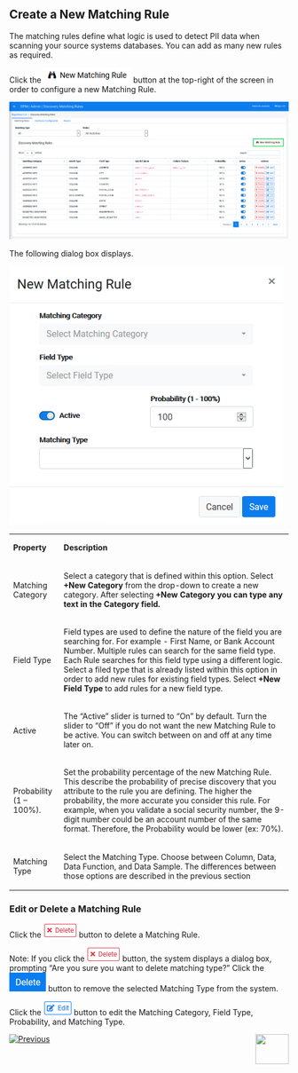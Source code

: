 ## Create a New Matching Rule

The matching rules define what logic is used to detect PII data when scanning your source systems databases. You can add as many new rules as required. 
 
Click the ![image](/articles/DPM/images/Figure_82_Discovery_NewMatchingRule.png) button at the top-right of the screen in order to configure a new Matching Rule.

![image](/articles/DPM/images/Figure_83_Discovery_MatchingRulesTab_Callout.png)

The following dialog box displays.

![image](/articles/DPM/images/Figure_78_Discovery_NewMatchingRule.png)

<table>
<tbody>
<tr>
<td width="85">
<p><strong>Property</strong></p>
</td>
<td width="785">
<p><strong>Description</strong></p>
</td>
</tr>
<tr>
<td width="85">
<p> Matching  Category</p>
</td>
<td width="785">
<p>Select a category that is defined within this  option. Select <b>+New Category</b> from the drop-down to create a new category. After selecting <b>+New Category<b> you can type any text in the Category field.</p>
</td>
</tr>
<tr>
<td width="85">
<p>Field Type</p>
</td>
<td width="785">
<p>Field types are used to define the nature of the field you are searching for. For example - First Name, or Bank Account Number. Multiple rules can search for the same field type. Each Rule searches for this field type using a different logic. Select a filed type that is already listed within this option in order to add new rules for existing field types. Select <b>+New Field Type</b> to add rules for a new field type.</p>
</td>
</tr>
<tr>
<td width="85">
<p>Active</p>
</td>
<td width="785">
<p>The “Active” slider is turned to “On” by default. Turn the slider to “Off” if you do not want the  new Matching Rule to be active. You can switch between on and off at any time later on.</p>
</td>
</tr>
<tr>
<td width="85">
<p> Probability (1 – 100%).</p>
</td>
<td width="785">
<p>Set the probability  percentage of the new Matching Rule. This describe the probability of precise discovery that you attribute to the rule you are defining. The higher the probability, the more accurate you consider this rule. For example, when you validate a social  security number, the 9-digit number could be an account number of the same  format. Therefore, the Probability would be lower (ex: 70%).</p>
</td>
</tr>
<tr>
<td width="85">
<p>Matching Type</p>
</td>
<td width="785">
<p>Select the Matching Type.  Choose between Column, Data, Data Function, and Data Sample. The differences between those options are described in the previous section</p>
</td>
</tr>
</tbody>
</table>

### Edit or Delete a Matching Rule

Click the ![image](/articles/DPM/images/Figure_4_3_Delete.png) button to delete a Matching Rule. 

Note: If you click the ![image](/articles/DPM/images/Figure_4_3_Delete.png) button, the system displays a dialog box, prompting “Are you sure you want to delete matching type?” Click the ![image](/articles/DPM/images/ICON_Delete_02.png) button to remove the selected Matching Type from the system.

Click the ![image](/articles/DPM/images/Figure_4_2_Edit.png) button to edit the Matching Category, Field Type, Probability, and Matching Type.


[![Previous](/articles/DPM/images/Previous.png)]( /articles/DPM/02_Admin_Module/15_3_Discovery_Matching_Rules_Overview.md)[<img align="right" width="60" height="54" src="/articles/DPM/images/Next.png">](/articles/DPM/02_Admin_Module/15_5_Discovery_Interfaces_Overview.md)
